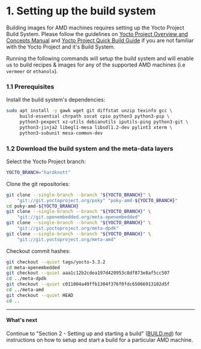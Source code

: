 # 1. Setting up the build system

Building images for AMD machines requires setting up the Yocto Project
Build System. Please follow the guidelines on
[Yocto Project Overview and Concepts Manual](https://docs.yoctoproject.org/3.3.2/overview-manual/index.html)
and [Yocto Project Quick Build Guide](https://docs.yoctoproject.org/3.3.2/brief-yoctoprojectqs/index.html)
if you are not familiar with the Yocto Project and it's Build System.

Running the following commands will setup the build system and will
enable us to build recipes & images for any of the supported AMD machines (i.e `vermeer` or `ethanolx`).

### 1.1 Prerequisites

Install the build system's dependencies:
```sh
sudo apt install -y gawk wget git diffstat unzip texinfo gcc \
     build-essential chrpath socat cpio python3 python3-pip \
     python3-pexpect xz-utils debianutils iputils-ping python3-git \
     python3-jinja2 libegl1-mesa libsdl1.2-dev pylint3 xterm \
     python3-subunit mesa-common-dev
```

### 1.2 Download the build system and the meta-data layers

Select the Yocto Project branch:
```sh
YOCTO_BRANCH="hardknott"
```

Clone the git repositories: 
```sh
git clone --single-branch --branch "${YOCTO_BRANCH}" \
    "git://git.yoctoproject.org/poky" "poky-amd-${YOCTO_BRANCH}"
cd poky-amd-${YOCTO_BRANCH}
git clone --single-branch --branch "${YOCTO_BRANCH}" \
    "git://git.openembedded.org/meta-openembedded"
git clone --single-branch --branch "${YOCTO_BRANCH}" \
    "git://git.yoctoproject.org/meta-dpdk"
git clone --single-branch --branch "${YOCTO_BRANCH}" \
    "git://git.yoctoproject.org/meta-amd"
```

Checkout commit hashes:
```sh
git checkout --quiet tags/yocto-3.3.2
cd meta-openembedded
git checkout --quiet aaa1c12b2cdea197d420953c8df873e8af5cc507
cd ../meta-dpdk
git checkout --quiet c011004a49ffb1304f376f0fdc65066913102d5f
cd ../meta-amd
git checkout --quiet HEAD
cd ..
```

---
#### What's next

Continue to "Section 2 - Setting up and starting a build"
([BUILD.md](BUILD.md)) for instructions on how to setup and start a
build for a particular AMD machine.

